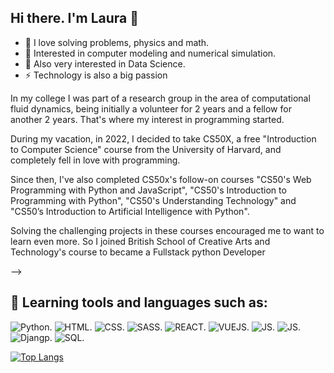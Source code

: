 ## Hi there. I'm Laura 👋

<!---

- 🔭 I’m currently studying Engineering at Federal University of Pernambuco (UFPE).
- 🌱 I’m looking foward to become a Fullstack Developer <!--- through Driven Education's course. -->
- 🤔 I love solving problems, physics and math.
- 💬 Interested in computer modeling and numerical simulation.
- 👯 Also very interested in Data Science.
- ⚡ Technology is also a big passion


In my college I was part of a research group in the area of computational fluid dynamics, being initially a volunteer for 2 years and a fellow for another 2 years. That's where my interest in programming started.

During my vacation, in 2022, I decided to take CS50X, a free "Introduction to Computer Science" course from the University of Harvard, and completely fell in love with programming.

Since then, I've also completed CS50x's follow-on courses "CS50's Web Programming with Python and JavaScript", "CS50's Introduction to Programming with Python", "CS50's Understanding Technology" and "CS50’s Introduction to Artificial Intelligence with Python".

Solving the challenging projects in these courses encouraged me to want to learn even more. So I joined British School of Creative Arts and Technology's course to became a Fullstack python Developer <!--- So I joined Driven Education's course, a nine-month bootcamp in which we develop several projects. -->

-->

## 🚀 Learning tools and languages such as:

![Python.](https://img.shields.io/badge/Python-3776AB?style=for-the-badge&logo=python&logoColor=white "Python.")
![HTML.](https://img.shields.io/badge/HTML-239120?style=for-the-badge&logo=html5&logoColor=white "HTML.")
![CSS.](https://img.shields.io/badge/CSS3-1572B6?style=for-the-badge&logo=css3&logoColor=white "CSS.")
![SASS.](https://img.shields.io/badge/Sass-CC6699?style=for-the-badge&logo=sass&logoColor=white "SASS.")
![REACT.](https://img.shields.io/badge/React-20232A?style=for-the-badge&logo=react&logoColor=61DAFB "REACT.")
![VUEJS.](https://img.shields.io/badge/Vue.js-35495E?style=for-the-badge&logo=vue.js&logoColor=4FC08D "VUEJS.")
![JS.](https://img.shields.io/badge/JavaScript-F7DF1E?style=for-the-badge&logo=javascript&logoColor=black "JS.")
![JS.](https://img.shields.io/badge/jQuery-0769AD?style=for-the-badge&logo=jquery&logoColor=white "JS.")
![Djangp.](https://img.shields.io/badge/Django-092E20?style=for-the-badge&logo=django&logoColor=white "Django.")
![SQL.](https://img.shields.io/badge/SQLite-07405E?style=for-the-badge&logo=sqlite&logoColor=white "SQL.")

<!---
![Villanelle3's GitHub stats](https://github-readme-stats.vercel.app/api?username=villanelle3&show_icons=true&theme=radical)
https://github.com/anuraghazra/github-readme-stats
-->



[![Top Langs](https://github-readme-stats.vercel.app/api/top-langs/?username=villanelle3&layout=compact)](https://github.com/anuraghazra/github-readme-stats)
